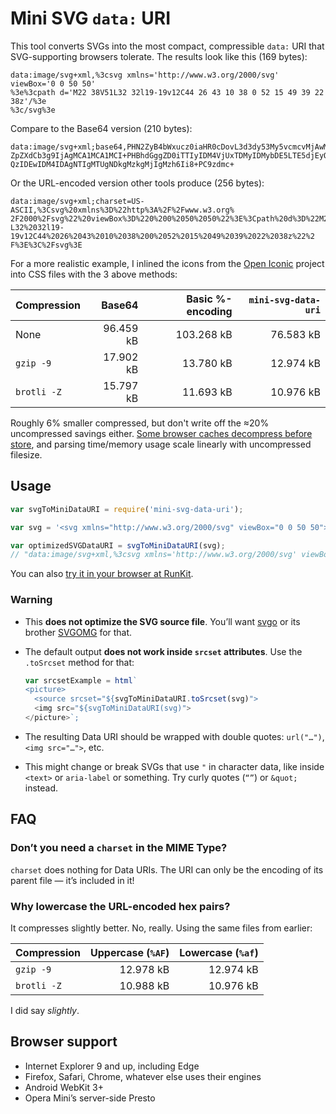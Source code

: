 Mini SVG `data:` URI
====================

This tool converts SVGs into the most compact, compressible `data:` URI that SVG-supporting browsers tolerate. The results look like this (169 bytes):

```url
data:image/svg+xml,%3csvg xmlns='http://www.w3.org/2000/svg' viewBox='0 0 50 50'
%3e%3cpath d='M22 38V51L32 32l19-19v12C44 26 43 10 38 0 52 15 49 39 22 38z'/%3e
%3c/svg%3e
```

Compare to the Base64 version (210 bytes):

```url
data:image/svg+xml;base64,PHN2ZyB4bWxucz0iaHR0cDovL3d3dy53My5vcmcvMjAwMC9zdmciIH
ZpZXdCb3g9IjAgMCA1MCA1MCI+PHBhdGggZD0iTTIyIDM4VjUxTDMyIDMybDE5LTE5djEyQzQ0IDI2ID
QzIDEwIDM4IDAgNTIgMTUgNDkgMzkgMjIgMzh6Ii8+PC9zdmc+
```

Or the URL-encoded version other tools produce (256 bytes):

```url
data:image/svg+xml;charset=US-ASCII,%3Csvg%20xmlns%3D%22http%3A%2F%2Fwww.w3.org%
2F2000%2Fsvg%22%20viewBox%3D%220%200%2050%2050%22%3E%3Cpath%20d%3D%22M22%2038V51
L32%2032l19-19v12C44%2026%2043%2010%2038%200%2052%2015%2049%2039%2022%2038z%22%2
F%3E%3C%2Fsvg%3E
```

For a more realistic example, I inlined the icons from the [Open Iconic](https://useiconic.com/open) project into CSS files with the 3 above methods:

| Compression | Base64    | Basic %-encoding | `mini-svg-data-uri` |
|-------------|----------:|-----------------:|--------------------:|
| None        | 96.459 kB | 103.268 kB       | 76.583 kB           |
| `gzip -9`   | 17.902 kB | 13.780 kB        | 12.974 kB           |
| `brotli -Z` | 15.797 kB | 11.693 kB        | 10.976 kB           |

Roughly 6% smaller compressed, but don't write off the ≈20% uncompressed savings either. [Some browser caches decompress before store](https://blogs.msdn.microsoft.com/ieinternals/2014/10/21/compressing-the-web/), and parsing time/memory usage scale linearly with uncompressed filesize.


Usage
-----

```js
var svgToMiniDataURI = require('mini-svg-data-uri');

var svg = '<svg xmlns="http://www.w3.org/2000/svg" viewBox="0 0 50 50"><path d="M22 38V51L32 32l19-19v12C44 26 43 10 38 0 52 15 49 39 22 38z"/></svg>';

var optimizedSVGDataURI = svgToMiniDataURI(svg);
// "data:image/svg+xml,%3csvg xmlns='http://www.w3.org/2000/svg' viewBox='0 0 50 50'%3e%3cpath d='M22 38V51L32 32l19-19v12C44 26 43 10 38 0 52 15 49 39 22 38z'/%3e%3c/svg%3e"
```

You can also [try it in your browser at RunKit](https://npm.runkit.com/mini-svg-data-uri).

### Warning

* This **does not optimize the SVG source file**. You’ll want [svgo](https://github.com/svg/svgo) or its brother [SVGOMG](https://jakearchibald.github.io/svgomg/) for that.

* The default output **does not work inside `srcset` attributes**. Use the `.toSrcset` method for that:

   ```js
   var srcsetExample = html`
   <picture>
     <source srcset="${svgToMiniDataURI.toSrcset(svg)">
     <img src="${svgToMiniDataURI(svg)">
   </picture>`;
   ```

* The resulting Data URI should be wrapped with double quotes: `url("…")`, `<img src="…">`, etc.

* This might change or break SVGs that use `"` in character data, like inside `<text>` or `aria-label` or something. Try curly quotes (`“”`)  or `&quot;` instead.


FAQ
---

### Don’t you need a `charset` in the MIME Type?

`charset` does nothing for Data URIs. The URI can only be the encoding of its parent file — it’s included in it!

### Why lowercase the URL-encoded hex pairs?

It compresses slightly better. No, really. Using the same files from earlier:

| Compression | Uppercase (`%AF`) | Lowercase (`%af`) |
|-------------|------------------:|------------------:|
| `gzip -9`   | 12.978 kB         | 12.974 kB         |
| `brotli -Z` | 10.988 kB         | 10.976 kB         |

I did say *slightly*.


Browser support
---------------

* Internet Explorer 9 and up, including Edge
* Firefox, Safari, Chrome, whatever else uses their engines
* Android WebKit 3+
* Opera Mini’s server-side Presto
